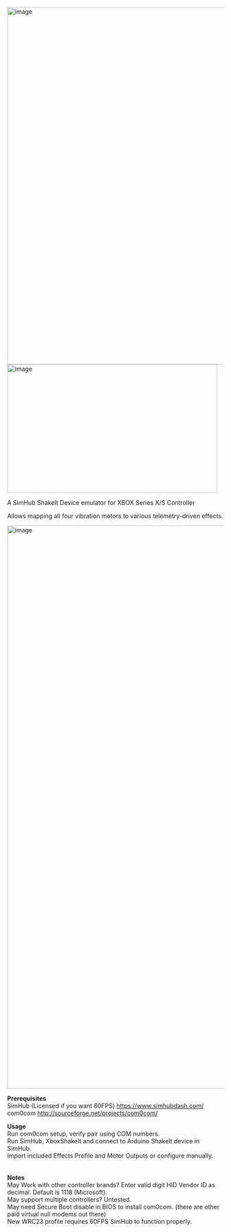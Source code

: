 <img width="1920" height="831" alt="image" src="https://github.com/user-attachments/assets/1a32c58c-dc1f-454c-92d9-c403923fcd82" />
<img width="489" height="299" alt="image" src="https://github.com/user-attachments/assets/9405f7eb-1259-47b4-b7ea-88aa5f8eee6a" />

A SimHub ShakeIt Device emulator for XBOX Series X/S Controller

Allows mapping all four vibration motors to various telemetry-driven effects.

<img width="1225" height="1310" alt="image" src="https://github.com/user-attachments/assets/878f0b07-5882-4ec6-83cc-87c86a95fb90" />

<b>Prerequisites</b><br>
SimHub (Licensed if you want 60FPS) https://www.simhubdash.com/<br>
com0com http://sourceforge.net/projects/com0com/<br>

<b>Usage</b><br>
Run com0com setup, verify pair using COM numbers.<br>
Run SimHub, XboxShakeIt and connect to Arduino ShakeIt device in SimHub.<br>
Import included Effects Profile and Motor Outputs or configure manually.<br>
<br>
<br>
<b>Notes</b><br>
May Work with other controller brands? Enter valid digit HID Vendor ID as decimal. Default is 1118 (Microsoft).<br>
May support multiple controllers? Untested.<br>
May need Secure Boot disable in BIOS to install com0com. (there are other paid virtual null modems out there)<br>
New WRC23 profile requires 60FPS SimHub to function properly.<br>
